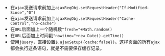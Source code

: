 - 在`ajax`发送请求前加上`ajaxReqObj.setRequestHeader("If-Modified-Since","0")`
- 在`ajax`发送请求前加上`ajaxReqObj.setRequestHeader("Cache-Control","no-cache")`
- 在`URL`后面加上一个随机数`"fresh="+Math.random()`
- 在`URL`后面加上时间戳`"nowtime="+new Date().getTime()`
- 使用`jQuery`，直接设置`$.ajaxSetup({cache:false})`。这样页面的所有`ajax`都会执行这条语句，就是不需要保存缓存记录。